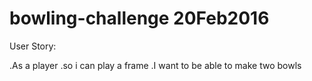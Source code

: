 # bowling-challenge 20Feb2016

User Story:

.As a player
.so i can play a frame
.I want to be able to make two bowls
